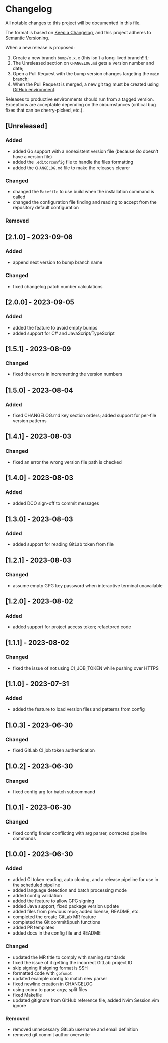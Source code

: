 # Changelog

All notable changes to this project will be documented in this file.

The format is based on [Keep a Changelog](https://keepachangelog.com/en/1.0.0/), and this project adheres to [Semantic Versioning](https://semver.org/spec/v2.0.0.html).

When a new release is proposed:

1. Create a new branch `bump/x.x.x` (this isn't a long-lived branch!!!);
2. The Unreleased section on `CHANGELOG.md` gets a version number and date;
3. Open a Pull Request with the bump version changes targeting the `main` branch;
4. When the Pull Request is merged, a new git tag must be created using [GitHub environment](https://github.com/rios0rios0/autobump/tags).

Releases to productive environments should run from a tagged version.
Exceptions are acceptable depending on the circumstances (critical bug fixes that can be cherry-picked, etc.).

## [Unreleased]

### Added

- added Go support with a nonexistent version file (because Go doesn't have a version file)
- added the `.editorconfig` file to handle the files formatting
- added the `CHANGELOG.md` file to make the releases clearer

### Changed

- changed the `Makefile` to use build when the installation command is called
- changed the configuration file finding and reading to accept from the repository default configuration

### Removed

## [2.1.0] - 2023-09-06

### Added

- append next version to bump branch name

### Changed

- fixed changelog patch number calculations

## [2.0.0] - 2023-09-05

### Added

- added the feature to avoid empty bumps
- added support for C# and JavaScript/TypeScript

## [1.5.1] - 2023-08-09

### Changed

- fixed the errors in incrementing the version numbers

## [1.5.0] - 2023-08-04

### Added

- fixed CHANGELOG.md key section orders; added support for per-file version patterns

## [1.4.1] - 2023-08-03

### Changed

- fixed an error the wrong version file path is checked

## [1.4.0] - 2023-08-03

### Added

- added DCO sign-off to commit messages

## [1.3.0] - 2023-08-03

### Added

- added support for reading GitLab token from file

## [1.2.1] - 2023-08-03

### Changed

- assume empty GPG key password when interactive terminal unavailable

## [1.2.0] - 2023-08-02

### Added

- added support for project access token; refactored code

## [1.1.1] - 2023-08-02

### Changed

- fixed the issue of not using CI_JOB_TOKEN while pushing over HTTPS

## [1.1.0] - 2023-07-31

### Added

- added the feature to load version files and patterns from config

## [1.0.3] - 2023-06-30

### Changed

- fixed GitLab CI job token authentication

## [1.0.2] - 2023-06-30

### Changed

- fixed config arg for batch subcommand

## [1.0.1] - 2023-06-30

### Changed

- fixed config finder conflicting with arg parser, corrected pipeline commands

## [1.0.0] - 2023-06-30

### Added

- added CI token reading, auto cloning, and a release pipeline for use in the scheduled pipeline
- added language detection and batch processing mode
- added config validation
- added the feature to allow GPG signing
- added Java support, fixed package version update
- added files from previous repo; added license, README, etc.
- completed the create GitLab MR feature
- completed the Git commit&push functions
- added PR templates
- added docs in the config file and README

### Changed

- updated the MR title to comply with naming standards
- fixed the issue of it getting the incorrect GitLab project ID
- skip signing if signing format is SSH
- formatted code with `gofumpt`
- updated example config to match new parser
- fixed newline creation in CHANGELOG
- using cobra to parse args; split files
- fixed Makefile
- updated gitignore from GitHub reference file, added Nvim Session.vim ignore

### Removed

- removed unnecessary GitLab username and email definition
- removed git commit author overwrite
